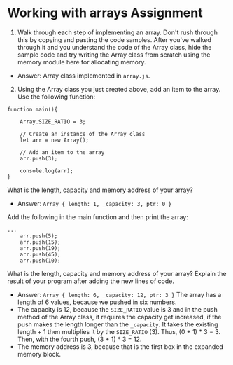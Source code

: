 # Working with arrays Assignment

1. Walk through each step of implementing an array. Don't rush through this by copying and pasting the code samples. After you've walked through it and you understand the code of the Array class, hide the sample code and try writing the Array class from scratch using the memory module here for allocating memory.

* Answer: Array class implemented in `array.js`.

2. Using the Array class you just created above, add an item to the array. Use the following function:

```
function main(){

    Array.SIZE_RATIO = 3;

    // Create an instance of the Array class
    let arr = new Array();

    // Add an item to the array
    arr.push(3);

    console.log(arr);
}
```

What is the length, capacity and memory address of your array?
* Answer: `Array { length: 1, _capacity: 3, ptr: 0 }`

Add the following in the main function and then print the array:

```
...
    arr.push(5);
    arr.push(15);
    arr.push(19);
    arr.push(45);
    arr.push(10);
```

What is the length, capacity and memory address of your array? Explain the result of your program after adding the new lines of code.
* Answer: `Array { length: 6, _capacity: 12, ptr: 3 }` The array has a length of 6 values, because we pushed in six numbers. 
* The capacity is 12, because the `SIZE_RATIO` value is 3 and in the push method of the Array class, it requires the capacity get increased, if the push makes the length longer than the `_capacity`. It takes the existing length + 1 then multiplies it by the `SIZE_RATIO` (3). Thus, (0 + 1) * 3 = 3. Then, with the fourth push, (3 + 1) * 3 = 12.
* The memory address is 3, because that is the first box in the expanded memory block.